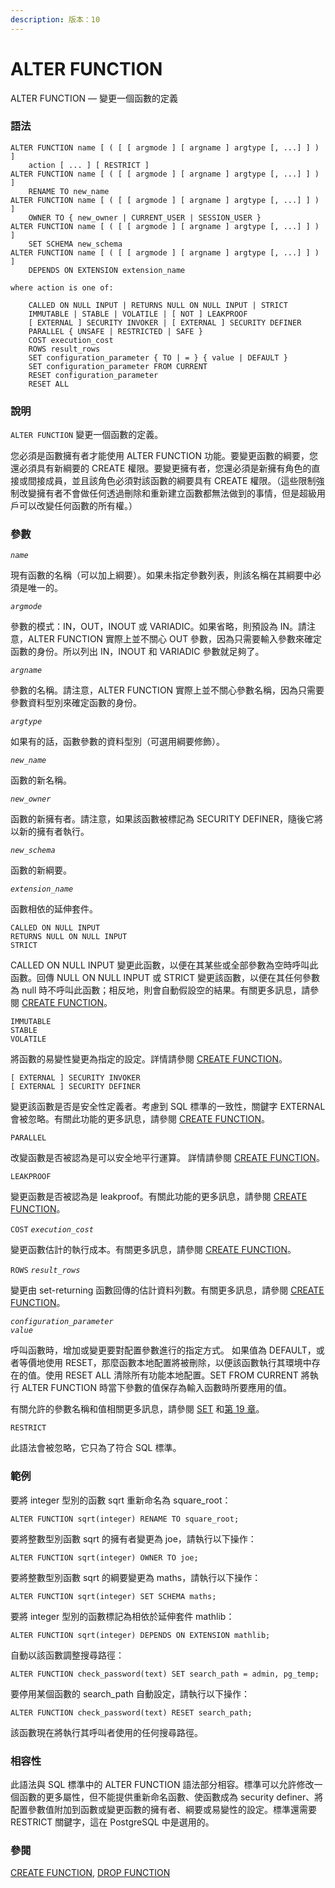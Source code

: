 ```yaml
---
description: 版本：10
---
```


# ALTER FUNCTION

ALTER FUNCTION — 變更一個函數的定義

### 語法

```text
ALTER FUNCTION name [ ( [ [ argmode ] [ argname ] argtype [, ...] ] ) ]
    action [ ... ] [ RESTRICT ]
ALTER FUNCTION name [ ( [ [ argmode ] [ argname ] argtype [, ...] ] ) ]
    RENAME TO new_name
ALTER FUNCTION name [ ( [ [ argmode ] [ argname ] argtype [, ...] ] ) ]
    OWNER TO { new_owner | CURRENT_USER | SESSION_USER }
ALTER FUNCTION name [ ( [ [ argmode ] [ argname ] argtype [, ...] ] ) ]
    SET SCHEMA new_schema
ALTER FUNCTION name [ ( [ [ argmode ] [ argname ] argtype [, ...] ] ) ]
    DEPENDS ON EXTENSION extension_name

where action is one of:

    CALLED ON NULL INPUT | RETURNS NULL ON NULL INPUT | STRICT
    IMMUTABLE | STABLE | VOLATILE | [ NOT ] LEAKPROOF
    [ EXTERNAL ] SECURITY INVOKER | [ EXTERNAL ] SECURITY DEFINER
    PARALLEL { UNSAFE | RESTRICTED | SAFE }
    COST execution_cost
    ROWS result_rows
    SET configuration_parameter { TO | = } { value | DEFAULT }
    SET configuration_parameter FROM CURRENT
    RESET configuration_parameter
    RESET ALL
```

### 說明

`ALTER FUNCTION` 變更一個函數的定義。

您必須是函數擁有者才能使用 ALTER FUNCTION 功能。要變更函數的綱要，您還必須具有新綱要的 CREATE 權限。要變更擁有者，您還必須是新擁有角色的直接或間接成員，並且該角色必須對該函數的綱要具有 CREATE 權限。（這些限制強制改變擁有者不會做任何透過刪除和重新建立函數都無法做到的事情，但是超級用戶可以改變任何函數的所有權。）

### 參數

_`name`_

現有函數的名稱（可以加上綱要）。如果未指定參數列表，則該名稱在其綱要中必須是唯一的。

_`argmode`_

參數的模式：IN，OUT，INOUT 或 VARIADIC。如果省略，則預設為 IN。請注意，ALTER FUNCTION 實際上並不關心 OUT 參數，因為只需要輸入參數來確定函數的身份。所以列出 IN，INOUT 和 VARIADIC 參數就足夠了。

_`argname`_

參數的名稱。請注意，ALTER FUNCTION 實際上並不關心參數名稱，因為只需要參數資料型別來確定函數的身份。

_`argtype`_

如果有的話，函數參數的資料型別（可選用綱要修飾）。

_`new_name`_

函數的新名稱。

_`new_owner`_

函數的新擁有者。請注意，如果該函數被標記為 SECURITY DEFINER，隨後它將以新的擁有者執行。

_`new_schema`_

函數的新綱要。

_`extension_name`_

函數相依的延伸套件。

`CALLED ON NULL INPUT`  
`RETURNS NULL ON NULL INPUT`  
`STRICT`

CALLED ON NULL INPUT 變更此函數，以便在其某些或全部參數為空時呼叫此函數。回傳 NULL ON NULL INPUT 或 STRICT 變更該函數，以便在其任何參數為 null 時不呼叫此函數；相反地，則會自動假設空的結果。有關更多訊息，請參閱 [CREATE FUNCTION](create-function.md)。

`IMMUTABLE`  
`STABLE`  
`VOLATILE`

將函數的易變性變更為指定的設定。詳情請參閱 [CREATE FUNCTION](create-function.md)。

`[ EXTERNAL ] SECURITY INVOKER`  
`[ EXTERNAL ] SECURITY DEFINER`

變更該函數是否是安全性定義者。考慮到 SQL 標準的一致性，關鍵字 EXTERNAL 會被忽略。有關此功能的更多訊息，請參閱 [CREATE FUNCTION](create-function.md)。

`PARALLEL`

改變函數是否被認為是可以安全地平行運算。 詳情請參閱 [CREATE FUNCTION](create-function.md)。

`LEAKPROOF`

變更函數是否被認為是 leakproof。有關此功能的更多訊息，請參閱 [CREATE FUNCTION](create-function.md)。

`COST` _`execution_cost`_

變更函數估計的執行成本。有關更多訊息，請參閱 [CREATE FUNCTION](create-function.md)。

`ROWS` _`result_rows`_

變更由 set-returning 函數回傳的估計資料列數。有關更多訊息，請參閱 [CREATE FUNCTION](create-function.md)。

_`configuration_parameter`_  
_`value`_

呼叫函數時，增加或變更要對配置參數進行的指定方式。 如果值為 DEFAULT，或者等價地使用 RESET，那麼函數本地配置將被刪除，以便該函數執行其環境中存在的值。使用 RESET ALL 清除所有功能本地配置。SET FROM CURRENT 將執行 ALTER FUNCTION 時當下參數的值保存為輸入函數時所要應用的值。

有關允許的參數名稱和值相關更多訊息，請參閱 [SET](set.md) 和[第 19 章](../../server-administration/runtime-config/)。

`RESTRICT`

此語法會被忽略，它只為了符合 SQL 標準。

### 範例

要將 integer 型別的函數 sqrt 重新命名為 square\_root：

```text
ALTER FUNCTION sqrt(integer) RENAME TO square_root;
```

要將整數型別函數 sqrt 的擁有者變更為 joe，請執行以下操作：

```text
ALTER FUNCTION sqrt(integer) OWNER TO joe;
```

要將整數型別函數 sqrt 的綱要變更為 maths，請執行以下操作：

```text
ALTER FUNCTION sqrt(integer) SET SCHEMA maths;
```

要將 integer 型別的函數標記為相依於延伸套件 mathlib：

```text
ALTER FUNCTION sqrt(integer) DEPENDS ON EXTENSION mathlib;
```

自動以該函數調整搜尋路徑：

```text
ALTER FUNCTION check_password(text) SET search_path = admin, pg_temp;
```

要停用某個函數的 search\_path 自動設定，請執行以下操作：

```text
ALTER FUNCTION check_password(text) RESET search_path;
```

該函數現在將執行其呼叫者使用的任何搜尋路徑。

### 相容性

此語法與 SQL 標準中的 ALTER FUNCTION 語法部分相容。標準可以允許修改一個函數的更多屬性，但不能提供重新命名函數、使函數成為 security definer、將配置參數值附加到函數或變更函數的擁有者、綱要或易變性的設定。標準還需要 RESTRICT 關鍵字，這在 PostgreSQL 中是選用的。

### 參閱

[CREATE FUNCTION](create-function.md), [DROP FUNCTION](drop-function.md)

